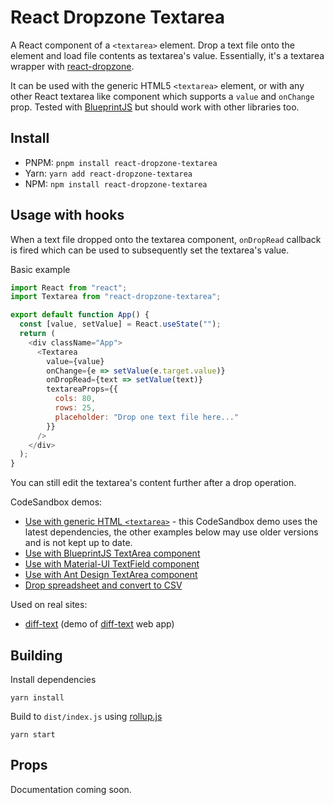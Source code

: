 # React Dropzone Textarea

A React component of a `<textarea>` element. Drop a text file onto the element and load file contents as textarea's value. Essentially, it's a textarea wrapper with [react-dropzone](https://github.com/react-dropzone/react-dropzone).

It can be used with the generic HTML5 `<textarea>` element, or with any other React textarea like component which supports a `value` and `onChange` prop. Tested with [BlueprintJS](https://blueprintjs.com/docs/#core/components/text-inputs.text-area) but should work with other libraries too.

## Install

- PNPM: `pnpm install react-dropzone-textarea`
- Yarn: `yarn add react-dropzone-textarea`
- NPM: `npm install react-dropzone-textarea`

## Usage with hooks

When a text file dropped onto the textarea component, `onDropRead` callback is fired which can be used to subsequently set the textarea's value.

Basic example

```js
import React from "react";
import Textarea from "react-dropzone-textarea";

export default function App() {
  const [value, setValue] = React.useState("");
  return (
    <div className="App">
      <Textarea
        value={value}
        onChange={e => setValue(e.target.value)}
        onDropRead={text => setValue(text)}
        textareaProps={{
          cols: 80,
          rows: 25,
          placeholder: "Drop one text file here..."
        }}
      />
    </div>
  );
}
```

You can still edit the textarea's content further after a drop operation.

CodeSandbox demos:

- [Use with generic HTML `<textarea>`](https://codesandbox.io/s/react-dropzone-textarea-simple-forked-muy1ni) - this CodeSandbox demo uses the latest dependencies, the other examples below may use older versions and is not kept up to date.
- [Use with BlueprintJS TextArea component](https://codesandbox.io/s/react-dropzone-textarea-blueprintjs-36oc7)
- [Use with Material-UI TextField component](https://codesandbox.io/s/react-dropzone-textarea-material-ui-ytduo)
- [Use with Ant Design TextArea component](https://codesandbox.io/s/react-dropzone-textarea-antd-knp32)
- [Drop spreadsheet and convert to CSV](https://codesandbox.io/s/react-dropzone-textarea-spreadsheet-ersgp)

Used on real sites:

- [diff-text](https://diff-text.netlify.app/) (demo of [diff-text](https://github.com/andygock/diff-text) web app)

## Building

Install dependencies

    yarn install

Build to `dist/index.js` using [rollup.js](https://rollupjs.org/guide/en/)

    yarn start

## Props

Documentation coming soon.
